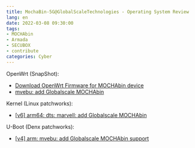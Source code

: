 ```yaml
---
title: MochaBin-5G@GlobalScaleTechnologies - Operating System Review
lang: en
date: 2022-03-08 09:30:00
tags:
- MOCHAbin
- Armada
- SECUBOX
- contribute
categories: Cyber
---
```


OpenWrt (SnapShot):
- [Download OpenWrt Firmware for MOCHAbin device](https://firmware-selector.openwrt.org/?version=SNAPSHOT&target=mvebu%2Fcortexa72&id=globalscale_mochabin)
- [mvebu: add Globalscale MOCHAbin](https://git.openwrt.org/?p=openwrt/openwrt.git;a=commit;h=78cf3e53b1f4ea6428925302d78f743a693d5fb1)

Kernel (Linux patchworks):
- [[v6] arm64: dts: marvell: add Globalscale MOCHAbin](https://patchwork.kernel.org/project/linux-arm-kernel/list/?series=560183)

U-Boot (Denx patchworks):
- [[v4] arm: mvebu: add Globalscale MOCHAbin support](https://patchwork.ozlabs.org/project/uboot/list/?series=269214&archive=both&state=*)

